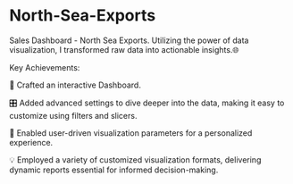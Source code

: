 # North-Sea-Exports

Sales Dashboard - North Sea Exports.
Utilizing the power of data visualization, I transformed raw data into actionable insights.🌐

Key Achievements:

🔗 Crafted an interactive Dashboard.

🎛️ Added advanced settings to dive deeper into the data, making it easy to customize using filters and slicers.

👤 Enabled user-driven visualization parameters for a personalized experience.

💡 Employed a variety of customized visualization formats, delivering dynamic reports essential for informed decision-making.
